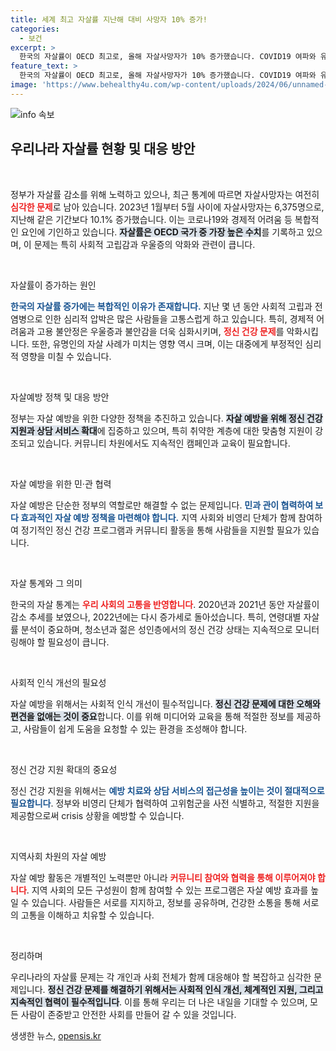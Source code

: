 ```yaml
---
title: 세계 최고 자살률 지난해 대비 사망자 10% 증가!
categories:
  - 보건
excerpt: >
  한국의 자살률이 OECD 최고로, 올해 자살사망자가 10% 증가했습니다. COVID19 여파와 유명인의 모방자살이 원인으로 지목되며, 심각한 사회적 경각심이 요구되고 있습니다.
feature_text: >
  한국의 자살률이 OECD 최고로, 올해 자살사망자가 10% 증가했습니다. COVID19 여파와 유명인의 모방자살이 원인으로 지목되며, 심각한 사회적 경각심이 요구되고 있습니다.
image: 'https://www.behealthy4u.com/wp-content/uploads/2024/06/unnamed-file.png'
---
```


<p><img src="https://www.behealthy4u.com/wp-content/uploads/2024/06/unnamed-file.png" alt="info 속보" /></p>

<h2 data-ke-size="size26">우리나라 자살률 현황 및 대응 방안</h2>

<p data-ke-size="size16">&nbsp;</p>

<p>정부가 자살률 감소를 위해 노력하고 있으나, 최근 통계에 따르면 자살사망자는 여전히 <b><span style="color: #ee2323;">심각한 문제</span></b>로 남아 있습니다. 2023년 1월부터 5월 사이에 자살사망자는 6,375명으로, 지난해 같은 기간보다 10.1% 증가했습니다. 이는 코로나19와 경제적 어려움 등 복합적인 요인에 기인하고 있습니다. <b><span style="background-color: #21538527;">자살률은 OECD 국가 중 가장 높은 수치</span></b>를 기록하고 있으며, 이 문제는 특히 사회적 고립감과 우울증의 악화와 관련이 큽니다.</p>

<p data-ke-size="size16">&nbsp;</p>

<p>자살률이 증가하는 원인</p>

<p><b><span style="color: #1a5490;">한국의 자살률 증가에는 복합적인 이유가 존재합니다.</span></b> 지난 몇 년 동안 사회적 고립과 전염병으로 인한 심리적 압박은 많은 사람들을 고통스럽게 하고 있습니다. 특히, 경제적 어려움과 고용 불안정은 우울증과 불안감을 더욱 심화시키며, <b><span style="color: #ee2323;">정신 건강 문제</span></b>를 악화시킵니다. 또한, 유명인의 자살 사례가 미치는 영향 역시 크며, 이는 대중에게 부정적인 심리적 영향을 미칠 수 있습니다.</p>

<p data-ke-size="size16">&nbsp;</p>

<p>자살예방 정책 및 대응 방안</p>

<p>정부는 자살 예방을 위한 다양한 정책을 추진하고 있습니다. <b><span style="background-color: #21538527;">자살 예방을 위해 정신 건강 지원과 상담 서비스 확대</span></b>에 집중하고 있으며, 특히 취약한 계층에 대한 맞춤형 지원이 강조되고 있습니다. 커뮤니티 차원에서도 지속적인 캠페인과 교육이 필요합니다.</p>

<p data-ke-size="size16">&nbsp;</p>

<p>자살 예방을 위한 민·관 협력</p>

<p>자살 예방은 단순한 정부의 역할로만 해결할 수 없는 문제입니다. <b><span style="color: #1a5490;">민과 관이 협력하여 보다 효과적인 자살 예방 정책을 마련해야 합니다.</span></b> 지역 사회와 비영리 단체가 함께 참여하여 정기적인 정신 건강 프로그램과 커뮤니티 활동을 통해 사람들을 지원할 필요가 있습니다.</p>

<p data-ke-size="size16">&nbsp;</p>

<p>자살 통계와 그 의미</p>

<p>한국의 자살 통계는 <b><span style="color: #ee2323;">우리 사회의 고통을 반영합니다</span></b>. 2020년과 2021년 동안 자살률이 감소 추세를 보였으나, 2022년에는 다시 증가세로 돌아섰습니다. 특히, 연령대별 자살률 분석이 중요하며, 청소년과 젊은 성인층에서의 정신 건강 상태는 지속적으로 모니터링해야 할 필요성이 큽니다.</p>

<p data-ke-size="size16">&nbsp;</p>

<p>사회적 인식 개선의 필요성</p>

<p>자살 예방을 위해서는 사회적 인식 개선이 필수적입니다. <b><span style="background-color: #21538527;">정신 건강 문제에 대한 오해와 편견을 없애는 것이 중요</span></b>합니다. 이를 위해 미디어와 교육을 통해 적절한 정보를 제공하고, 사람들이 쉽게 도움을 요청할 수 있는 환경을 조성해야 합니다.</p>

<p data-ke-size="size16">&nbsp;</p>

<p>정신 건강 지원 확대의 중요성</p>

<p>정신 건강 지원을 위해서는 <b><span style="color: #1a5490;">예방 치료와 상담 서비스의 접근성을 높이는 것이 절대적으로 필요합니다</span></b>. 정부와 비영리 단체가 협력하여 고위험군을 사전 식별하고, 적절한 지원을 제공함으로써 crisis 상황을 예방할 수 있습니다.</p>

<p data-ke-size="size16">&nbsp;</p>

<p>지역사회 차원의 자살 예방</p>

<p>자살 예방 활동은 개별적인 노력뿐만 아니라 <b><span style="color: #ee2323;">커뮤니티 참여와 협력을 통해 이루어져야 합니다</span></b>. 지역 사회의 모든 구성원이 함께 참여할 수 있는 프로그램은 자살 예방 효과를 높일 수 있습니다. 사람들은 서로를 지지하고, 정보를 공유하며, 건강한 소통을 통해 서로의 고통을 이해하고 치유할 수 있습니다.</p>

<p data-ke-size="size16">&nbsp;</p>

<p>정리하며</p>

<p>우리나라의 자살률 문제는 각 개인과 사회 전체가 함께 대응해야 할 복잡하고 심각한 문제입니다. <b><span style="background-color: #21538527;">정신 건강 문제를 해결하기 위해서는 사회적 인식 개선, 체계적인 지원, 그리고 지속적인 협력이 필수적입니다</span></b>. 이를 통해 우리는 더 나은 내일을 기대할 수 있으며, 모든 사람이 존중받고 안전한 사회를 만들어 갈 수 있을 것입니다.</p>
생생한 뉴스, <a href="https://opensis.kr" rel="dofollow">opensis.kr</a>


